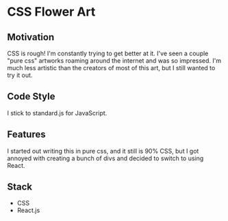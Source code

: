 # CSS Flower Art

## Motivation
CSS is rough! I'm constantly trying to get better at it. I've seen a couple "pure css" artworks roaming around the internet and was so impressed. I'm much less artistic than the creators of most of this art, but I still wanted to try it out. 

## Code Style
I stick to standard.js for JavaScript.

## Features
I started out writing this in pure css, and it still is 90% CSS, but I got annoyed with creating a bunch of divs and decided to switch to using React.

## Stack
* CSS
* React.js
